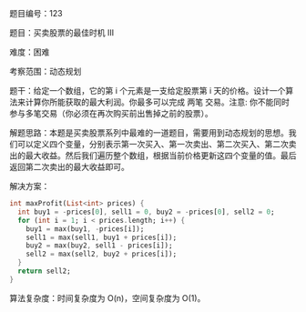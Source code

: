 题目编号：123

题目：买卖股票的最佳时机 III

难度：困难

考察范围：动态规划

题干：给定一个数组，它的第 i 个元素是一支给定股票第 i 天的价格。设计一个算法来计算你所能获取的最大利润。你最多可以完成 两笔 交易。注意: 你不能同时参与多笔交易（你必须在再次购买前出售掉之前的股票）。

解题思路：本题是买卖股票系列中最难的一道题目，需要用到动态规划的思想。我们可以定义四个变量，分别表示第一次买入、第一次卖出、第二次买入、第二次卖出的最大收益。然后我们遍历整个数组，根据当前价格更新这四个变量的值。最后返回第二次卖出的最大收益即可。

解决方案：

```dart
int maxProfit(List<int> prices) {
  int buy1 = -prices[0], sell1 = 0, buy2 = -prices[0], sell2 = 0;
  for (int i = 1; i < prices.length; i++) {
    buy1 = max(buy1, -prices[i]);
    sell1 = max(sell1, buy1 + prices[i]);
    buy2 = max(buy2, sell1 - prices[i]);
    sell2 = max(sell2, buy2 + prices[i]);
  }
  return sell2;
}
```

算法复杂度：时间复杂度为 O(n)，空间复杂度为 O(1)。
